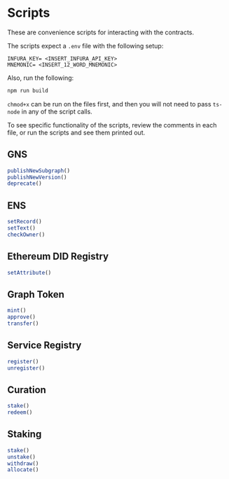# Scripts

These are convenience scripts for interacting with the contracts.

The scripts expect a `.env` file with the following setup:
```
INFURA_KEY= <INSERT_INFURA_API_KEY>
MNEMONIC= <INSERT_12_WORD_MNEMONIC>
```

Also, run the following:
```sh
npm run build
```

`chmod+x` can be run on the files first, and then you will not need to pass `ts-node` in any of
the script calls.

To see specific functionality of the scripts, review the comments in each file,
or run the scripts and see them printed out.

## GNS
```js
publishNewSubgraph()
publishNewVersion()
deprecate()
```

## ENS
```js
setRecord()
setText()
checkOwner()
```

## Ethereum DID Registry
```js
setAttribute()
```

## Graph Token
```js
mint()
approve()
transfer()
```

## Service Registry
```js
register()
unregister()
```

## Curation
```js
stake()
redeem()
```

## Staking
```js
stake()
unstake()
withdraw()
allocate()
```